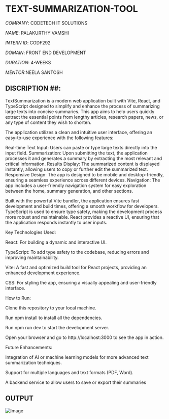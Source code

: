 # TEXT-SUMMARIZATION-TOOL

*COMPANY*: CODETECH IT SOLUTIONS

*NAME*: PALAKURTHY VAMSHI

*INTERN ID*: CODF292

*DOMAIN*: FRONT END DEVELOPMENT

*DURATION*: 4-WEEKS

*MENTOR*:NEELA SANTOSH


## DISCRIPTION ##:
TextSummarization is a modern web application built with Vite, React, and TypeScript designed to simplify and enhance the process of summarizing large texts into concise summaries. This app aims to help users quickly extract the essential points from lengthy articles, research papers, news, or any type of content they wish to shorten.

The application utilizes a clean and intuitive user interface, offering an easy-to-use experience with the following features:

Real-time Text Input: Users can paste or type large texts directly into the input field.
Summarization: Upon submitting the text, the application processes it and generates a summary by extracting the most relevant and critical information.
Results Display: The summarized content is displayed instantly, allowing users to copy or further edit the summarized text.
Responsive Design: The app is designed to be mobile and desktop-friendly, ensuring a seamless experience across different devices.
Navigation: The app includes a user-friendly navigation system for easy exploration between the home, summary generation, and other sections.

Built with the powerful Vite bundler, the application ensures fast development and build times, offering a smooth workflow for developers. TypeScript is used to ensure type safety, making the development process more robust and maintainable. React provides a reactive UI, ensuring that the application responds instantly to user inputs.

Key Technologies Used:

React: For building a dynamic and interactive UI.

TypeScript: To add type safety to the codebase, reducing errors and improving maintainability.

Vite: A fast and optimized build tool for React projects, providing an enhanced development experience.

CSS: For styling the app, ensuring a visually appealing and user-friendly interface.

How to Run:

Clone this repository to your local machine.

Run npm install to install all the dependencies.

Run npm run dev to start the development server.

Open your browser and go to http://localhost:3000 to see the app in action.

Future Enhancements:

Integration of AI or machine learning models for more advanced text summarization techniques.

Support for multiple languages and text formats (PDF, Word).

A backend service to allow users to save or export their summaries
## OUTPUT ##
![Image](https://github.com/user-attachments/assets/c01f8873-d1e3-4c77-8779-ab51a64bbe70)
